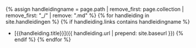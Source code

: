 {% assign handleidingname = page.path | remove_first: page.collection | remove_first: "_/" | remove: ".md" %}
{% for handleiding in site.handleidingen %}
{% if handleiding.links contains handleidingname %}
- [{{handleiding.title}}]({{ handleiding.url | prepend: site.baseurl }})
{% endif %}
{% endfor %}
